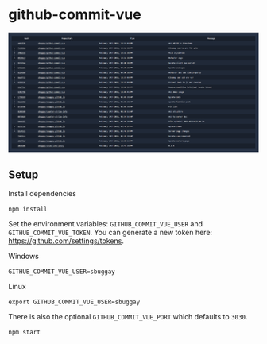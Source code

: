 # github-commit-vue

![demo](https://raw.githubusercontent.com/sbuggay/github-commit-vue/master/demo/demo.png)

## Setup

Install dependencies

```
npm install
```

Set the environment variables: `GITHUB_COMMIT_VUE_USER` and `GITHUB_COMMIT_VUE_TOKEN`. You can generate a new token here: https://github.com/settings/tokens.

Windows
```
GITHUB_COMMIT_VUE_USER=sbuggay
```

Linux
```
export GITHUB_COMMIT_VUE_USER=sbuggay
```

There is also the optional `GITHUB_COMMIT_VUE_PORT` which defaults to `3030`.

```
npm start
```

